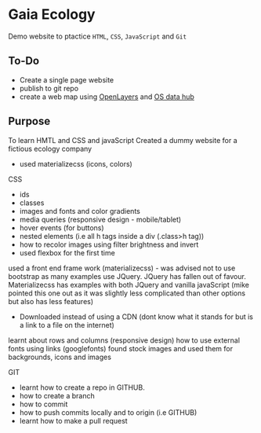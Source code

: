 # Gaia Ecology
Demo website to ptactice `HTML`, `CSS`, `JavaScript` and `Git`

## To-Do

- Create a single page website
- publish to git repo
- create a web map using [OpenLayers](https://openlayers.org/) and [OS data hub](https://osdatahub.os.uk/)

## Purpose
To learn HMTL and CSS and javaScript
Created a dummy website for a fictious ecology company
 - used materializecss (icons, colors)

CSS
- ids 
- classes
- images and fonts and color gradients 
- media queries (responsive design - mobile/tablet)
- hover events (for buttons)
- nested elements (i.e all h tags inside a div (.class>h tag))
- how to recolor images using filter brightness and invert
- used flexbox for the first time 


used a front end frame work (materializecss) - was advised not to use bootstrap as many examples use JQuery. JQuery has fallen out of favour. Materializecss has examples with both JQuery and vanilla javaScript (mike pointed this one out as it was slightly less complicated than other options but also has less features)
- Downloaded instead of using a CDN (dont know what it stands for but is a link to a file on the  internet)
  
learnt about rows and columns (responsive design)
how to use external fonts using links (googlefonts)
found stock images and used them for backgrounds, icons  and images

GIT
- learnt how to create a repo in GITHUB. 
- how to create a branch
- how to commit 
- how to push commits locally and to origin (i.e GITHUB)
- learnt how to make a pull request
   